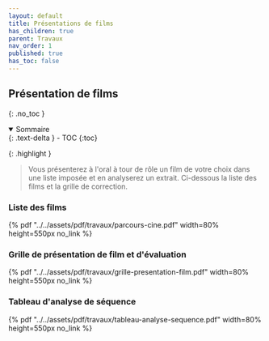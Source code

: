 ```yaml
---
layout: default
title: Présentations de films
has_children: true
parent: Travaux
nav_order: 1
published: true
has_toc: false
---
```

## Présentation de films
{: .no_toc }

<details open markdown="block">
  <summary>
    Sommaire
  </summary>
  {: .text-delta }
- TOC
{:toc}
</details>

{: .highlight }
> Vous présenterez à l'oral à tour de rôle un film de votre choix dans une liste imposée et en analyserez un extrait. Ci-dessous la liste des films et la grille de correction.

### **Liste des films**  
{% pdf "../../assets/pdf/travaux/parcours-cine.pdf" width=80% height=550px no_link %}
### **Grille de présentation de film et d'évaluation**  
{% pdf "../../assets/pdf/travaux/grille-presentation-film.pdf" width=80% height=550px no_link %}
### **Tableau d'analyse de séquence**  
{% pdf "../../assets/pdf/travaux/tableau-analyse-sequence.pdf" width=80% height=550px no_link %}


